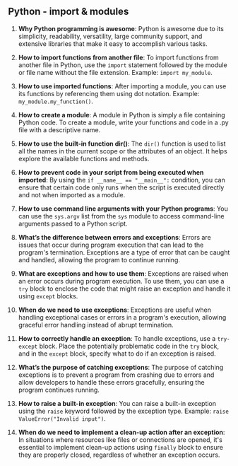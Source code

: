## Python - import & modules

1. **Why Python programming is awesome**: Python is awesome due to its simplicity, readability, versatility, large community support, and extensive libraries that make it easy to accomplish various tasks.

2. **How to import functions from another file**: To import functions from another file in Python, use the `import` statement followed by the module or file name without the file extension. Example: `import my_module`.

3. **How to use imported functions**: After importing a module, you can use its functions by referencing them using dot notation. Example: `my_module.my_function()`.

4. **How to create a module**: A module in Python is simply a file containing Python code. To create a module, write your functions and code in a .py file with a descriptive name.

5. **How to use the built-in function dir()**: The `dir()` function is used to list all the names in the current scope or the attributes of an object. It helps explore the available functions and methods.

6. **How to prevent code in your script from being executed when imported**: By using the `if __name__ == "__main__":` condition, you can ensure that certain code only runs when the script is executed directly and not when imported as a module.

7. **How to use command line arguments with your Python programs**: You can use the `sys.argv` list from the `sys` module to access command-line arguments passed to a Python script.

8. **What’s the difference between errors and exceptions**: Errors are issues that occur during program execution that can lead to the program's termination. Exceptions are a type of error that can be caught and handled, allowing the program to continue running.

9. **What are exceptions and how to use them**: Exceptions are raised when an error occurs during program execution. To use them, you can use a `try` block to enclose the code that might raise an exception and handle it using `except` blocks.

10. **When do we need to use exceptions**: Exceptions are useful when handling exceptional cases or errors in a program's execution, allowing graceful error handling instead of abrupt termination.

11. **How to correctly handle an exception**: To handle exceptions, use a `try-except` block. Place the potentially problematic code in the `try` block, and in the `except` block, specify what to do if an exception is raised.

12. **What’s the purpose of catching exceptions**: The purpose of catching exceptions is to prevent a program from crashing due to errors and allow developers to handle these errors gracefully, ensuring the program continues running.

13. **How to raise a built-in exception**: You can raise a built-in exception using the `raise` keyword followed by the exception type. Example: `raise ValueError("Invalid input")`.

14. **When do we need to implement a clean-up action after an exception**: In situations where resources like files or connections are opened, it's essential to implement clean-up actions using `finally` block to ensure they are properly closed, regardless of whether an exception occurs.

